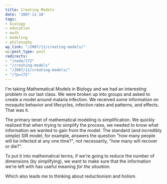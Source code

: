 ```yaml
---
title: Creating Models
date: '2007-11-10'
tags:
- biology
- education
- math
- modeling
- philosophy
wp_link: "/2007/11/creating-models/"
wp:post_type: post
redirects:
- "/node/172"
- "/creating-models"
- "/2007/11/creating-models/"
- "/?p=172"
---
```


I'm taking Mathematical Models in Biology and we had an interesting problem in our last class. We were broken up into groups and asked to create a model around malaria infection. We received some information on mosquito behavior and lifecycles, infection rates and patterns, and effects. That was it.

The primary tenet of mathematical modeling is simplification. We quickly realized that when trying to simplify the process, we needed to know what information we wanted to gain from the model. The standard (and incredibly simple) SIR model, for example, answers the question "how many people will be infected at any one time?", not necessarily, "how many will recover or die?".

To put it into mathematical terms, if we're going to reduce the number of dimensions (by simplifying), we want to make sure that the information we're left with has useful meaning _for the situation_.

Which also leads me to thinking about reductionism and holism.
